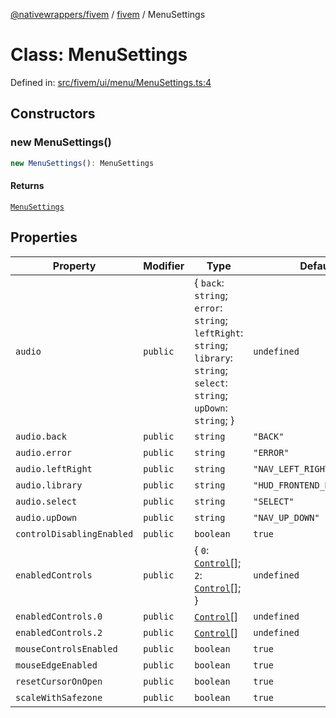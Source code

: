 [@nativewrappers/fivem](../../README.md) / [fivem](../README.md) / MenuSettings

# Class: MenuSettings

Defined in: [src/fivem/ui/menu/MenuSettings.ts:4](https://github.com/nativewrappers/fivem/blob/712f0bf92fff25cfcad1f759429c48668c195b4a/src/fivem/ui/menu/MenuSettings.ts#L4)

## Constructors

### new MenuSettings()

```ts
new MenuSettings(): MenuSettings
```

#### Returns

[`MenuSettings`](MenuSettings.md)

## Properties

| Property | Modifier | Type | Default value | Defined in |
| ------ | ------ | ------ | ------ | ------ |
| <a id="audio"></a> `audio` | `public` | \{ `back`: `string`; `error`: `string`; `leftRight`: `string`; `library`: `string`; `select`: `string`; `upDown`: `string`; \} | `undefined` | [src/fivem/ui/menu/MenuSettings.ts:10](https://github.com/nativewrappers/fivem/blob/712f0bf92fff25cfcad1f759429c48668c195b4a/src/fivem/ui/menu/MenuSettings.ts#L10) |
| `audio.back` | `public` | `string` | `"BACK"` | [src/fivem/ui/menu/MenuSettings.ts:15](https://github.com/nativewrappers/fivem/blob/712f0bf92fff25cfcad1f759429c48668c195b4a/src/fivem/ui/menu/MenuSettings.ts#L15) |
| `audio.error` | `public` | `string` | `"ERROR"` | [src/fivem/ui/menu/MenuSettings.ts:16](https://github.com/nativewrappers/fivem/blob/712f0bf92fff25cfcad1f759429c48668c195b4a/src/fivem/ui/menu/MenuSettings.ts#L16) |
| `audio.leftRight` | `public` | `string` | `"NAV_LEFT_RIGHT"` | [src/fivem/ui/menu/MenuSettings.ts:13](https://github.com/nativewrappers/fivem/blob/712f0bf92fff25cfcad1f759429c48668c195b4a/src/fivem/ui/menu/MenuSettings.ts#L13) |
| `audio.library` | `public` | `string` | `"HUD_FRONTEND_DEFAULT_SOUNDSET"` | [src/fivem/ui/menu/MenuSettings.ts:11](https://github.com/nativewrappers/fivem/blob/712f0bf92fff25cfcad1f759429c48668c195b4a/src/fivem/ui/menu/MenuSettings.ts#L11) |
| `audio.select` | `public` | `string` | `"SELECT"` | [src/fivem/ui/menu/MenuSettings.ts:14](https://github.com/nativewrappers/fivem/blob/712f0bf92fff25cfcad1f759429c48668c195b4a/src/fivem/ui/menu/MenuSettings.ts#L14) |
| `audio.upDown` | `public` | `string` | `"NAV_UP_DOWN"` | [src/fivem/ui/menu/MenuSettings.ts:12](https://github.com/nativewrappers/fivem/blob/712f0bf92fff25cfcad1f759429c48668c195b4a/src/fivem/ui/menu/MenuSettings.ts#L12) |
| <a id="controldisablingenabled"></a> `controlDisablingEnabled` | `public` | `boolean` | `true` | [src/fivem/ui/menu/MenuSettings.ts:9](https://github.com/nativewrappers/fivem/blob/712f0bf92fff25cfcad1f759429c48668c195b4a/src/fivem/ui/menu/MenuSettings.ts#L9) |
| <a id="enabledcontrols"></a> `enabledControls` | `public` | \{ `0`: [`Control`](../enumerations/Control.md)[]; `2`: [`Control`](../enumerations/Control.md)[]; \} | `undefined` | [src/fivem/ui/menu/MenuSettings.ts:18](https://github.com/nativewrappers/fivem/blob/712f0bf92fff25cfcad1f759429c48668c195b4a/src/fivem/ui/menu/MenuSettings.ts#L18) |
| `enabledControls.0` | `public` | [`Control`](../enumerations/Control.md)[] | `undefined` | [src/fivem/ui/menu/MenuSettings.ts:25](https://github.com/nativewrappers/fivem/blob/712f0bf92fff25cfcad1f759429c48668c195b4a/src/fivem/ui/menu/MenuSettings.ts#L25) |
| `enabledControls.2` | `public` | [`Control`](../enumerations/Control.md)[] | `undefined` | [src/fivem/ui/menu/MenuSettings.ts:19](https://github.com/nativewrappers/fivem/blob/712f0bf92fff25cfcad1f759429c48668c195b4a/src/fivem/ui/menu/MenuSettings.ts#L19) |
| <a id="mousecontrolsenabled"></a> `mouseControlsEnabled` | `public` | `boolean` | `true` | [src/fivem/ui/menu/MenuSettings.ts:7](https://github.com/nativewrappers/fivem/blob/712f0bf92fff25cfcad1f759429c48668c195b4a/src/fivem/ui/menu/MenuSettings.ts#L7) |
| <a id="mouseedgeenabled"></a> `mouseEdgeEnabled` | `public` | `boolean` | `true` | [src/fivem/ui/menu/MenuSettings.ts:8](https://github.com/nativewrappers/fivem/blob/712f0bf92fff25cfcad1f759429c48668c195b4a/src/fivem/ui/menu/MenuSettings.ts#L8) |
| <a id="resetcursoronopen"></a> `resetCursorOnOpen` | `public` | `boolean` | `true` | [src/fivem/ui/menu/MenuSettings.ts:6](https://github.com/nativewrappers/fivem/blob/712f0bf92fff25cfcad1f759429c48668c195b4a/src/fivem/ui/menu/MenuSettings.ts#L6) |
| <a id="scalewithsafezone"></a> `scaleWithSafezone` | `public` | `boolean` | `true` | [src/fivem/ui/menu/MenuSettings.ts:5](https://github.com/nativewrappers/fivem/blob/712f0bf92fff25cfcad1f759429c48668c195b4a/src/fivem/ui/menu/MenuSettings.ts#L5) |
